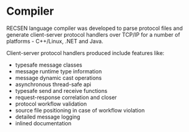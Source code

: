 # Compiler

RECSEN language compiler was developed to parse protocol files and generate client-server protocol handlers over TCP/IP for a number of platforms - C++/Linux, .NET and Java.

Client-server protocol handlers produced include features like:

* typesafe message classes
* message runtime type information
* message dynamic cast operations
* asynchronous thread-safe api
* typesafe send and receive functions
* request-response correlation and closer
* protocol workflow validation
* source file positioning in case of workflow violation
* detailed message logging
* inlined documentation
